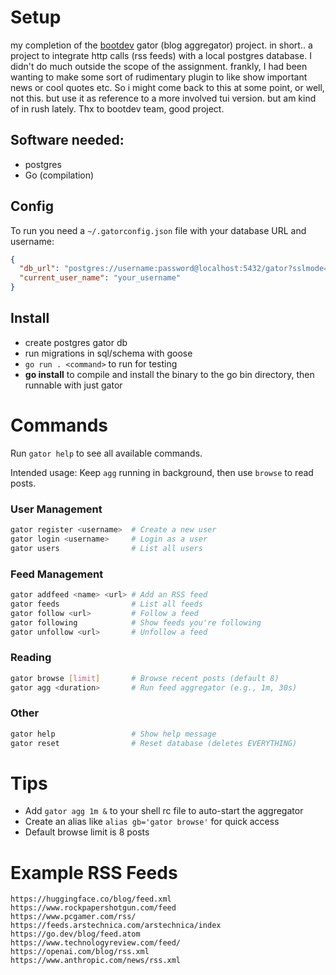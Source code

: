 # Setup
my completion of the [bootdev](https://www.boot.dev/dashboard) gator (blog aggregator) project. in short.. a project to integrate http calls (rss feeds) with a local postgres database. I didn't do much outside the scope of the assignment.
frankly, I had been wanting to make some sort of rudimentary plugin to like show important news or cool quotes etc. So i might come back to this at some point, or well, not this. but use it as reference to a more involved tui version. but am kind of in rush lately.
Thx to bootdev team, good project.

## Software needed:
- postgres
- Go (compilation)

## Config

To run you need a `~/.gatorconfig.json` file with your database URL and username:

```json
{
  "db_url": "postgres://username:password@localhost:5432/gator?sslmode=disable",
  "current_user_name": "your_username"
}
```

## Install
- create postgres gator db
- run migrations in sql/schema with goose
- `go run . <command>` to run for testing
- **go install** to compile and install the binary to the go bin directory, then runnable with just gator

# Commands

Run `gator help` to see all available commands.

Intended usage: Keep `agg` running in background, then use `browse` to read posts.

### User Management
```bash
gator register <username>  # Create a new user
gator login <username>     # Login as a user
gator users                # List all users
```

### Feed Management
```bash
gator addfeed <name> <url> # Add an RSS feed
gator feeds                # List all feeds
gator follow <url>         # Follow a feed
gator following            # Show feeds you're following
gator unfollow <url>       # Unfollow a feed
```

### Reading
```bash
gator browse [limit]       # Browse recent posts (default 8)
gator agg <duration>       # Run feed aggregator (e.g., 1m, 30s)
```

### Other
```bash
gator help                 # Show help message
gator reset                # Reset database (deletes EVERYTHING)
```

# Tips

- Add `gator agg 1m &` to your shell rc file to auto-start the aggregator
- Create an alias like `alias gb='gator browse'` for quick access
- Default browse limit is 8 posts

# Example RSS Feeds

```
https://huggingface.co/blog/feed.xml
https://www.rockpapershotgun.com/feed
https://www.pcgamer.com/rss/
https://feeds.arstechnica.com/arstechnica/index
https://go.dev/blog/feed.atom
https://www.technologyreview.com/feed/
https://openai.com/blog/rss.xml
https://www.anthropic.com/news/rss.xml
```
